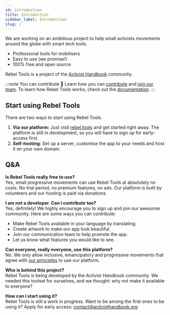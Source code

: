 ```yaml
---
id: introduction
title: Introduction
sidebar_label: Introduction
slug: /
---
```


We are working on an ambitious project to help small activists movements around the globe with smart tech tools.
- Professional tools for mobilisers
- Easy to use (we promise!)
- 100% free and open source

Rebel Tools is a project of the [Activist Handbook](https://www.activisthandbook.org) community.

:::note You can contribute 🙌
Learn how you can [contribute](contribute) and [join our team](join). To learn how Rebel Tools works, check out the [documentation](documentation).
:::


## Start using Rebel Tools
There are two ways to start using Rebel Tools.

1. **Via our platform:** Just visit [rebel.tools](https://rebel.tools) and get started right away. The platform is still in development, so you will have to sign up for early-access first.
2. **Self-hosting**: Set up a server, customise the app to your needs and host it on your own domain.

## Q&A
**Is Rebel Tools really free to use?**  
Yes, small progressive movements can use Rebel Tools at absolutely no costs. No trial period, no premium features, no ads. Our platform is built by volunteers and our hosting is paid via donations.

**I am not a developer. Can I contribute too?**  
Yes, definitely! We highly encourage you to sign up and join our awesome community. Here are some ways you can contribute: 
- Make Rebel Tools available in your language by translating.
- Create artwork to make our app look beautiful.
- Join our communication team to help promote the app.
- Let us know what features you would like to see.

**Can everyone, really everyone, use this platform?**  
No. We only allow inclusive, emancipatory and progressive movements that agree with [our principles](https://www.activisthandbook.org/en/about/principles) to use our platform.

**Who is behind this project?**  
Rebel Tools is being developed by the Activist Handbook community. We needed this toolset for ourselves, and we thought: why not make it available to everyone?

**How can I start using it?**  
Rebel Tools is still a work in progress. Want to be among the first ones to be using it? Apply for early access: contact@activisthandbook.org



